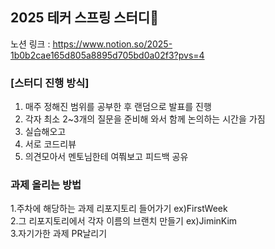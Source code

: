 ## 2025 테커 스프링 스터디👋



노션 링크 : https://www.notion.so/2025-1b0b2cae165d805a8895d705bd0a02f3?pvs=4

### **[스터디 진행 방식]**

1. 매주 정해진 범위를 공부한 후 랜덤으로 발표를 진행
2. 각자 최소 2~3개의 질문을 준비해 와서 함께 논의하는 시간을 가짐
3. 실습해오고
4. 서로 코드리뷰
5. 의견모아서 멘토님한테 여쭤보고 피드백 공유

### **과제 올리는 방법**
1.주차에 해당하는 과제 리포지토리 들어가기 ex)FirstWeek  
2.그 리포지토리에서 각자 이름의 브랜치 만들기 ex)JiminKim  
3.자기가한 과제 PR날리기  

